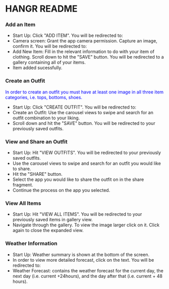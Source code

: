 # HANGR README

### Add an Item
+ Start Up: Click "ADD ITEM". You will be redirected to:
+ Camera screen: Grant the app camera permission. Capture an image, confirm it. You will be redirected to:
+ Add New Item: Fill in the relevant information to do with your item of clothing. Scroll down to hit the "SAVE" button. You will be redirected to a gallery containing all of your items.
+ Item added sucessfully.

### Create an Outfit
<font color="blue">In order to create an outfit you must have at least one image in all three item categories, i.e. tops, bottoms, shoes.</font>
+ Start Up: Click "CREATE OUTFIT". You will be redirected to:
+ Create an Outfit: Use the carousel views to swipe and search for an outfit combination to your liking.
+ Scroll down and hit the "SAVE" button. You will be redirected to your previously saved outfits.

### View and Share an Outfit
+ Start Up: Hit "VIEW OUTFITS". You will be redirected to your previously saved outfits.
+ Use the carousel views to swipe and search for an outfit you would like to share.
+ Hit the "SHARE" button.
+ Select the app you would like to share the outfit on in the share fragment.
+ Continue the process on the app you selected.

### View All Items
+ Start Up: Hit "VIEW ALL ITEMS". You will be redirected to your previously saved items in gallery view.
+ Navigate through the gallery. To view the image larger click on it. Click again to close the expanded view.

### Weather Information
+ Start Up: Weather summary is shown at the bottom of the screen.
+ In order to view more detailed forecast, click on the text. You will be redirected to:
+ Weather Forecast: contains the weather forecast for the current day, the next day (i.e. current +24hours), and the day after that (i.e. current + 48 hours).

